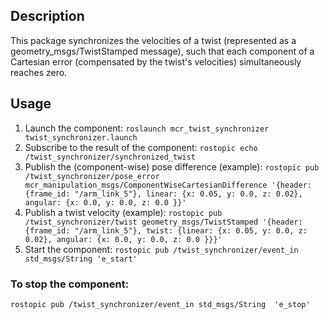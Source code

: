 ## Description
This package synchronizes the velocities of a twist
(represented as a geometry_msgs/TwistStamped message),
such that each component of a Cartesian error (compensated
by the twist's velocities) simultaneously reaches zero.

## Usage
1. Launch the component:
```roslaunch mcr_twist_synchronizer twist_synchronizer.launch```
2. Subscribe to the result of the component:
```rostopic echo /twist_synchronizer/synchronized_twist```
3. Publish the (component-wise) pose difference (example):
```rostopic pub /twist_synchronizer/pose_error mcr_manipulation_msgs/ComponentWiseCartesianDifference '{header: {frame_id: "/arm_link_5"}, linear: {x: 0.05, y: 0.0, z: 0.02}, angular: {x: 0.0, y: 0.0, z: 0.0 }}'```
4. Publish a twist velocity (example):
```rostopic pub /twist_synchronizer/twist geometry_msgs/TwistStamped '{header: {frame_id: "/arm_link_5"}, twist: {linear: {x: 0.05, y: 0.0, z: 0.02}, angular: {x: 0.0, y: 0.0, z: 0.0 }}}'```
5. Start the component:
```rostopic pub /twist_synchronizer/event_in std_msgs/String 'e_start'```

### To stop the component:
```rostopic pub /twist_synchronizer/event_in std_msgs/String  'e_stop'```